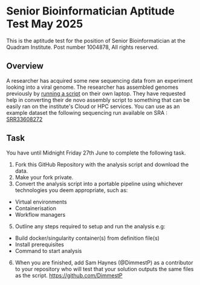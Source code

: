 # Senior Bioinformatician Aptitude Test May 2025
This is the aptitude test for the position of Senior Bioinformatician at the Quadram Institute. Post number 1004878,
All rights reserved.
## Overview
A researcher has acquired some new sequencing data from an experiment looking into a viral genome.
The researcher has assembled genomes previously by [running a script](assembly-script.sh) on their own laptop.
They have requested help in converting their de novo assembly script to something that can be easily ran on the institute's Cloud or HPC services.
You can use as an example dataset the following sequencing run available on SRA : [SRR33608272](https://trace.ncbi.nlm.nih.gov/Traces/?view=run_browser&acc=SRR33608272&display=metadata) 
## Task
You have until Midnight Friday 27th June to complete the following task.
1)	Fork this GitHub Repository with the analysis script and download the data.
3)	Make your fork private.
4)	Convert the analysis script into a portable pipeline using whichever technologies you deem appropriate, such as:
- Virtual environments
- Containerisation
- Workflow managers
5)	Outline any steps required to setup and run the analysis e.g:
- Build docker/singularity container(s) from definition file(s)
- Install prerequisites
- Command to start analysis
6)	When you are finished, add Sam Haynes (@DimmestP) as a contributor to your repository who will test that your solution outputs the same files as the script. https://github.com/DimmestP
